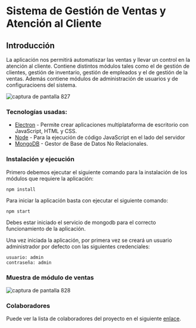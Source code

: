 # Sistema de Gestión de Ventas y Atención al Cliente

## Introducción

La aplicación nos permitirá automatiszar las ventas y llevar un control en la atención al cliente.
Contiene distintos módulos tales como el de gestión de clientes, gestión de inventario, gestión de empleados y el de gestión de la ventas.
Además contiene módulos de administración de usuarios y de configuracioens del sistema.


![captura de pantalla 827](https://user-images.githubusercontent.com/20296243/37435831-f3ee12ce-27b2-11e8-9ddb-2dc8ffb5d964.png)


### Tecnologías usadas:

* [Electron](https://electronjs.org/) - Permite crear aplicaciones multiplataforma de escritorio con JavaScript, HTML y CSS.
* [Node](https://nodejs.org) - Para la ejecución de código JavaScript en el lado del servidor
* [MongoDB](https://www.mongodb.com) - Gestor de Base de Datos No Relacionales.


### Instalación y ejecución

Primero debemos ejecutar el siguiente comando para la instalación de los módulos que requiere la aplicación:

```
npm install
```

Para iniciar la aplicación basta con ejecutar el siguiente comando:

```
npm start
```

Debes estar iniciado el servicio de mongodb para el correcto funcionamiento de la aplicación.

Una vez iniciada la aplicación, por primera vez se creará un usuario administrador por defecto con las siguientes credenciales:

```
usuario: admin
contraseña: admin
```

### Muestra de módulo de ventas

![captura de pantalla 828](https://user-images.githubusercontent.com/20296243/37435995-cfc80d90-27b3-11e8-8f9e-98c205b6fb35.png)

### Colaboradores

Puede ver la lista de colaboradores del proyecto en el siguiente [enlace](https://github.com/PabloEspana/ventas/blob/master/colaboradores.md).